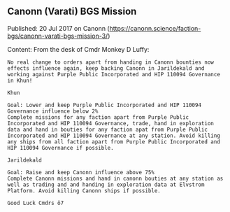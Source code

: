 ## Canonn (Varati) BGS Mission

Published: 20 Jul 2017 on Canonn (https://canonn.science/faction-bgs/canonn-varati-bgs-mission-3/)

Content: From the desk of Cmdr Monkey D Luffy:

```
No real change to orders apart from handing in Canonn bounties now effects influence again, keep backing Canonn in Jarildekald and working against Purple Public Incorporated and HIP 110094 Governance in Khun!

Khun

Goal: Lower and keep Purple Public Incorporated and HIP 110094 Governance influence below 2%
Complete missions for any faction apart from Purple Public Incorporated and HIP 110094 Governance, trade, hand in exploration data and hand in bouties for any faction apat from Purple Public Incorporated and HIP 110094 Governance at any station. Avoid killing any ships from all faction apart from Purple Public Incorporated and HIP 110094 Governance if possible.

Jarildekald

Goal: Raise and keep Canonn influence above 75%
Complete Canonn missions and hand in canonn bouties at any station as well as trading and and handing in exploration data at Elvstrom Platform. Avoid killing Canonn ships if possible.

Good Luck Cmdrs ô7
```